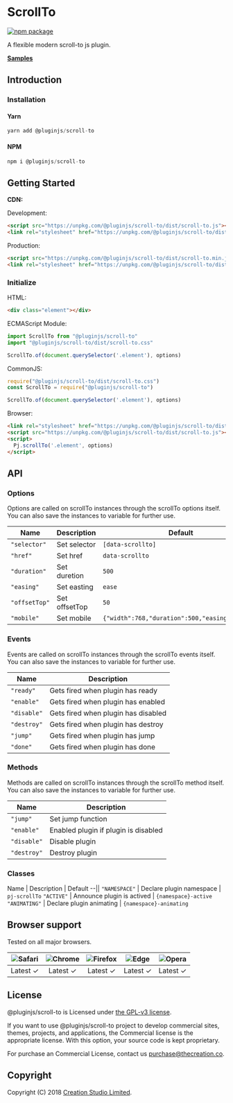 # ScrollTo

[![npm package](https://img.shields.io/npm/v/@pluginjs/scroll-to.svg)](https://www.npmjs.com/package/@pluginjs/scroll-to)

A flexible modern scroll-to js plugin.

**[Samples](https://codesandbox.io/s/github/pluginjs/pluginjs/tree/master/modules/scrollTo/samples)**

## Introduction

### Installation

#### Yarn

```javascript
yarn add @pluginjs/scroll-to
```

#### NPM

```javascript
npm i @pluginjs/scroll-to
```

## Getting Started

**CDN:**

Development:

```html
<script src="https://unpkg.com/@pluginjs/scroll-to/dist/scroll-to.js"></script>
<link rel="stylesheet" href="https://unpkg.com/@pluginjs/scroll-to/dist/scroll-to.css">
```

Production:

```html
<script src="https://unpkg.com/@pluginjs/scroll-to/dist/scroll-to.min.js"></script>
<link rel="stylesheet" href="https://unpkg.com/@pluginjs/scroll-to/dist/scroll-to.min.css">
```

### Initialize

HTML:

```html
<div class="element"></div>
```

ECMAScript Module:

```javascript
import ScrollTo from "@pluginjs/scroll-to"
import "@pluginjs/scroll-to/dist/scroll-to.css"

ScrollTo.of(document.querySelector('.element'), options)
```

CommonJS:

```javascript
require("@pluginjs/scroll-to/dist/scroll-to.css")
const ScrollTo = require("@pluginjs/scroll-to")

ScrollTo.of(document.querySelector('.element'), options)
```

Browser:

```html
<link rel="stylesheet" href="https://unpkg.com/@pluginjs/scroll-to/dist/scroll-to.css">
<script src="https://unpkg.com/@pluginjs/scroll-to/dist/scroll-to.js"></script>
<script>
  Pj.scrollTo('.element', options)
</script>
```

## API

### Options

Options are called on scrollTo instances through the scrollTo options itself.
You can also save the instances to variable for further use.

Name | Description | Default
--|--|--
`"selector"` | Set selector | `[data-scrollto]`
`"href"` | Set href | `data-scrollto`
`"duration"` | Set duretion | `500`
`"easing"` | Set easting | `ease`
`"offsetTop"` | Set offsetTop | `50`
`"mobile"` | Set mobile | `{"width":768,"duration":500,"easing":"ease"}`

### Events

Events are called on scrollTo instances through the scrollTo events itself.
You can also save the instances to variable for further use.

Name | Description
--|--
`"ready"` | Gets fired when plugin has ready
`"enable"` | Gets fired when plugin has enabled
`"disable"` | Gets fired when plugin has disabled
`"destroy"` | Gets fired when plugin has destroy
`"jump"` | Gets fired when plugin has jump
`"done"` | Gets fired when plugin has done

### Methods

Methods are called on scrollTo instances through the scrollTo method itself.
You can also save the instances to variable for further use.

Name | Description
--|--
`"jump"` | Set jump function
`"enable"` | Enabled plugin if plugin is disabled
`"disable"` | Disable plugin
`"destroy"` | Destroy plugin

### Classes

Name | Description | Default
--||
`"NAMESPACE"` | Declare plugin namespace | `pj-scrollTo`
`"ACTIVE"` | Announce plugin is actived | `{namespace}-active`
`"ANIMATING"` | Declare plugin animating | `{namespace}-animating`

## Browser support

Tested on all major browsers.

| <img src="https://raw.githubusercontent.com/alrra/browser-logos/master/src/safari/safari_32x32.png" alt="Safari"> | <img src="https://raw.githubusercontent.com/alrra/browser-logos/master/src/chrome/chrome_32x32.png" alt="Chrome"> | <img src="https://raw.githubusercontent.com/alrra/browser-logos/master/src/firefox/firefox_32x32.png" alt="Firefox"> | <img src="https://raw.githubusercontent.com/alrra/browser-logos/master/src/edge/edge_32x32.png" alt="Edge"> | <img src="https://raw.githubusercontent.com/alrra/browser-logos/master/src/opera/opera_32x32.png" alt="Opera"> |
|:--:|:--:|:--:|:--:|:--:|
| Latest ✓ | Latest ✓ | Latest ✓ | Latest ✓ | Latest ✓ |

## License

@pluginjs/scroll-to is Licensed under [the GPL-v3 license](LICENSE).

If you want to use @pluginjs/scroll-to project to develop commercial sites, themes, projects, and applications, the Commercial license is the appropriate license. With this option, your source code is kept proprietary.

For purchase an Commercial License, contact us purchase@thecreation.co.

## Copyright

Copyright (C) 2018 [Creation Studio Limited](creationstudio.com).